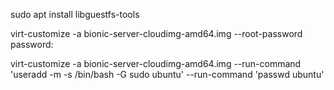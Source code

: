 sudo apt install libguestfs-tools

virt-customize -a bionic-server-cloudimg-amd64.img --root-password password:<pass>

virt-customize -a bionic-server-cloudimg-amd64.img --run-command 'useradd -m -s /bin/bash -G sudo ubuntu' --run-command 'passwd ubuntu'
